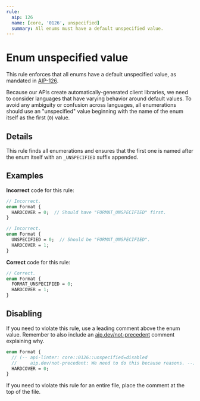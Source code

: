 ```yaml
---
rule:
  aip: 126
  name: [core, '0126', unspecified]
  summary: All enums must have a default unspecified value.
---
```


# Enum unspecified value

This rule enforces that all enums have a default unspecified value, as mandated
in [AIP-126](http://aip.dev/126).

Because our APIs create automatically-generated client libraries, we need to
consider languages that have varying behavior around default values. To avoid
any ambiguity or confusion across languages, all enumerations should use an
"unspecified" value beginning with the name of the enum itself as the first
(`0`) value.

## Details

This rule finds all enumerations and ensures that the first one is named after
the enum itself with an `_UNSPECIFIED` suffix appended.

## Examples

**Incorrect** code for this rule:

```proto
// Incorrect.
enum Format {
  HARDCOVER = 0;  // Should have "FORMAT_UNSPECIFIED" first.
}
```

```proto
// Incorrect.
enum Format {
  UNSPECIFIED = 0;  // Should be "FORMAT_UNSPECIFIED".
  HARDCOVER = 1;
}
```

**Correct** code for this rule:

```proto
// Correct.
enum Format {
  FORMAT_UNSPECIFIED = 0;
  HARDCOVER = 1;
}
```

## Disabling

If you need to violate this rule, use a leading comment above the enum value.
Remember to also include an [aip.dev/not-precedent][] comment explaining why.

```proto
enum Format {
  // (-- api-linter: core::0126::unspecified=disabled
  //     aip.dev/not-precedent: We need to do this because reasons. --)
  HARDCOVER = 0;
}
```

If you need to violate this rule for an entire file, place the comment at the
top of the file.

[aip.dev/not-precedent]: https://aip.dev/not-precedent
